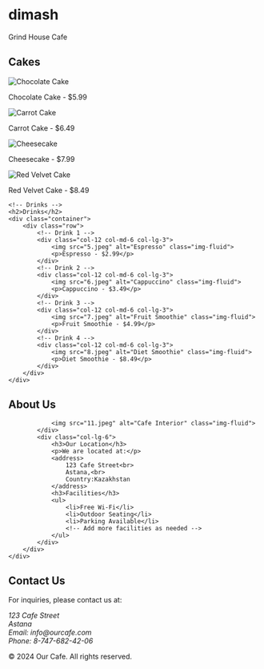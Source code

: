 # dimash
Grind House Cafe
<main>
    <!-- Cakes -->
    <h2>Cakes</h2>
    <div class="container">
        <div class="row">
            <!-- Cake 1 -->
            <div class="col-12 col-md-6 col-lg-3">
                <img src="1.jpeg" alt="Chocolate Cake" class="img-fluid">
                <p>Chocolate Cake - $5.99</p>
            </div>
            <!-- Cake 2 -->
            <div class="col-12 col-md-6 col-lg-3">
                <img src="2.jpeg" alt="Carrot Cake" class="img-fluid">
                <p>Carrot Cake - $6.49</p>
            </div>
            <!-- Cake 3 -->
            <div class="col-12 col-md-6 col-lg-3">
                <img src="3.jpeg" alt="Cheesecake" class="img-fluid">
                <p>Cheesecake - $7.99</p>
            </div>
            <!-- Cake 4 -->
            <div class="col-12 col-md-6 col-lg-3">
                <img src="4.jpeg" alt="Red Velvet Cake" class="img-fluid">
                <p>Red Velvet Cake - $8.49</p>
            </div>
        </div>
    </div>

    <!-- Drinks -->
    <h2>Drinks</h2>
    <div class="container">
        <div class="row">
            <!-- Drink 1 -->
            <div class="col-12 col-md-6 col-lg-3">
                <img src="5.jpeg" alt="Espresso" class="img-fluid">
                <p>Espresso - $2.99</p>
            </div>
            <!-- Drink 2 -->
            <div class="col-12 col-md-6 col-lg-3">
                <img src="6.jpeg" alt="Cappuccino" class="img-fluid">
                <p>Cappuccino - $3.49</p>
            </div>
            <!-- Drink 3 -->
            <div class="col-12 col-md-6 col-lg-3">
                <img src="7.jpeg" alt="Fruit Smoothie" class="img-fluid">
                <p>Fruit Smoothie - $4.99</p>
            </div>
            <!-- Drink 4 -->
            <div class="col-12 col-md-6 col-lg-3">
                <img src="8.jpeg" alt="Diet Smoothie" class="img-fluid">
                <p>Diet Smoothie - $8.49</p>
            </div>
        </div>
    </div>
</main>

<!-- About Us section -->
<section id="about-us">
    <div class="container">
        <div class="row">
            <div class="col-lg-6">
                <h2>About Us</h2>
               
                <img src="11.jpeg" alt="Cafe Interior" class="img-fluid">
            </div>
            <div class="col-lg-6">
                <h3>Our Location</h3>
                <p>We are located at:</p>
                <address>
                    123 Cafe Street<br>
                    Astana,<br>
                    Country:Kazakhstan
                </address>
                <h3>Facilities</h3>
                <ul>
                    <li>Free Wi-Fi</li>
                    <li>Outdoor Seating</li>
                    <li>Parking Available</li>
                    <!-- Add more facilities as needed -->
                </ul>
            </div>
        </div>
    </div>
</section>

<!-- Contact Us section -->
<section id="contact-us">
    <div class="container">
        <div class="row">
            <div class="col-lg-6">
                <h2>Contact Us</h2>
                <p>For inquiries, please contact us at:</p>
                <address>
                    123 Cafe Street<br>
                    Astana<br>
                    Email: info@ourcafe.com<br>
                    Phone: 8-747-682-42-06
                </address>
            </div>
        </div>
    </div>
</section>

<!-- Footer -->
<footer>
    <p>&copy; 2024 Our Cafe. All rights reserved.</p>
</footer>

</body>
</html>
